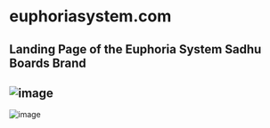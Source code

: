 # euphoriasystem.com

Landing Page of the Euphoria System Sadhu Boards Brand
-------------------------------------------------------
![image](https://github.com/yaroslav0507/euphoriasystem.com/assets/6556178/b8bcf4a4-e4b1-4a93-8e34-81f4fd08c9d3)
-------------------------------------------------------
![image](https://github.com/yaroslav0507/euphoriasystem.com/assets/6556178/ab0c14c7-b2f7-4f48-be67-4fbb209c11b9)

